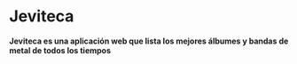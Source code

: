# Jeviteca
**Jeviteca es una aplicación web que lista los mejores álbumes y bandas de metal de todos los tiempos**

